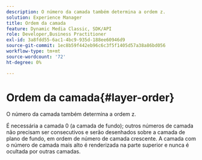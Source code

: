 ```yaml
---
description: O número da camada também determina a ordem z.
solution: Experience Manager
title: Ordem da camada
feature: Dynamic Media Classic, SDK/API
role: Developer,Business Practitioner
exl-id: 3a8fdd55-6ac1-4bc9-935d-188ee60946d9
source-git-commit: 1ec8b59f442eb96c6c3f5f1405d57a38a86bd056
workflow-type: tm+mt
source-wordcount: '72'
ht-degree: 0%

---
```


# Ordem da camada{#layer-order}

O número da camada também determina a ordem z.

É necessária a camada 0 (a camada de fundo); outros números de camada não precisam ser consecutivos e serão desenhados sobre a camada de plano de fundo, em ordem de número de camada crescente. A camada com o número de camada mais alto é renderizada na parte superior e nunca é ocultada por outras camadas.
